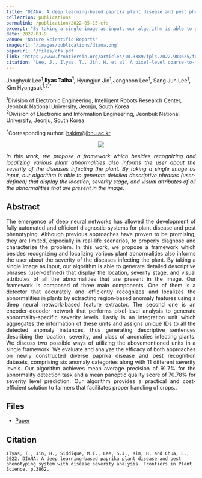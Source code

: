 ```yaml
---
title: "DIANA: A deep learning-based paprika plant disease and pest phenotyping system with disease severity analysis"
collection: publications
permalink: /publication/2022-05-15-cfs
excerpt: "By taking a single image as input, our algorithm is able to generate detailed descriptive phrases (user-defined) that display the location, severity stage, and visual attributes of all the abnormalities that are present in the image."
date: 2022-03-9
venue: 'Nature Scientific Reports'
imageurl: '/images/publications/diana.png'
paperurl: '/files/cfs.pdf'
link: 'https://www.frontiersin.org/articles/10.3389/fpls.2022.983625/full'
citation: 'Lee, J., Ilyas, T., Jin, H. et al. A pixel-level coarse-to-fine image segmentation labelling algorithm. Sci Rep 12, 8672 (2022). https://doi.org/10.1038/s41598-022-12532-7'
---
```


Jonghyuk Lee<sup>1</sup>,<strong>Ilyas Talha<sup>1</sup></strong>, Hyungjun Jin<sup>1</sup>,Jonghoon Lee<sup>1</sup>, Sang Jun Lee<sup>1</sup>, Kim Hyongsuk<sup>1,2,*</sup>

<sup>1</sup>Division of Electronic Engineering, Intelligent Robots Research Center, Jeonbuk National University, Jeonju, South Korea<br>
<sup>2</sup>Division of Electronic and Information Engineering, Jeonbuk National University, Jeonju, South Korea<br>

<sup>*</sup>Corresponding author: hskim@jbnu.ac.kr<br>


<center><img src = 'https://www.frontiersin.org/files/Articles/983625/fpls-13-983625-HTML/image_m/fpls-13-983625-g004.jpg'></center>

<p align="justify"><i>In this work, we propose a framework which besides recognizing and localizing various plant abnormalities also informs the user about the severity of the diseases infecting the plant. By taking a single image as input, our algorithm is able to generate detailed descriptive phrases (user-defined) that display the location, severity stage, and visual attributes of all the abnormalities that are present in the image.</i></p>

## Abstract
<p align="justify">
The emergence of deep neural networks has allowed the development of fully automated and efficient diagnostic systems for plant disease and pest phenotyping. Although previous approaches have proven to be promising, they are limited, especially in real-life scenarios, to properly diagnose and characterize the problem. In this work, we propose a framework which besides recognizing and localizing various plant abnormalities also informs the user about the severity of the diseases infecting the plant. By taking a single image as input, our algorithm is able to generate detailed descriptive phrases (user-defined) that display the location, severity stage, and visual attributes of all the abnormalities that are present in the image. Our framework is composed of three main components. One of them is a detector that accurately and efficiently recognizes and localizes the abnormalities in plants by extracting region-based anomaly features using a deep neural network-based feature extractor. The second one is an encoder–decoder network that performs pixel-level analysis to generate abnormality-specific severity levels. Lastly is an integration unit which aggregates the information of these units and assigns unique IDs to all the detected anomaly instances, thus generating descriptive sentences describing the location, severity, and class of anomalies infecting plants. We discuss two possible ways of utilizing the abovementioned units in a single framework. We evaluate and analyze the efficacy of both approaches on newly constructed diverse paprika disease and pest recognition datasets, comprising six anomaly categories along with 11 different severity levels. Our algorithm achieves mean average precision of 91.7% for the abnormality detection task and a mean panoptic quality score of 70.78% for severity level prediction. Our algorithm provides a practical and cost-efficient solution to farmers that facilitates proper handling of crops.. 
</p>

## Files
- <a href="https://www.frontiersin.org/articles/10.3389/fpls.2022.983625/full">Paper</a>

## Citation
```
Ilyas, T., Jin, H., Siddique, M.I., Lee, S.J., Kim, H. and Chua, L., 2022. DIANA: A deep learning-based paprika plant disease and pest phenotyping system with disease severity analysis. Frontiers in Plant Science, p.3862.
```
